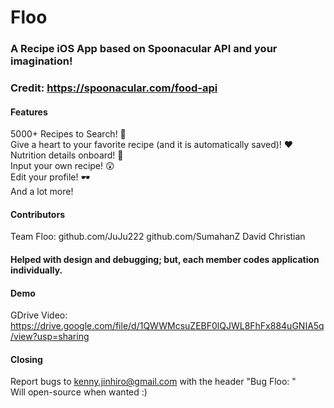# Floo
### A Recipe iOS App based on Spoonacular API and your imagination!
### Credit: https://spoonacular.com/food-api
#### Features
5000+ Recipes to Search! 🍉 <br />
Give a heart to your favorite recipe (and it is automatically saved)! ❤️ <br />
Nutrition details onboard! 📖 <br />
Input your own recipe! 😲 <br />
Edit your profile! 🕶️ <br />
And a lot more! <br />

#### Contributors
Team Floo:
github.com/JuJu222
github.com/SumahanZ
David Christian

#### Helped with design and debugging; but, each member codes application individually.

#### Demo
GDrive Video: https://drive.google.com/file/d/1QWWMcsuZEBF0lQJWL8FhFx884uGNIA5q/view?usp=sharing <br />

#### Closing
Report bugs to kenny.jinhiro@gmail.com with the header "Bug Floo: <What you see>" <br />
Will open-source when wanted :)

